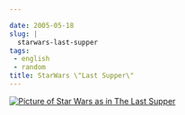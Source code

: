 ```yaml
---

date: 2005-05-18
slug: |
  starwars-last-supper
tags:
 - english
 - random
title: StarWars \"Last Supper\"
---
```


[![Picture of Star Wars as in The Last
Supper](http://img270.echo.cx/img270/6232/1280x1024starwars8jb.jpg)](http://img270.echo.cx/img270/6232/1280x1024starwars8jb.jpg)
